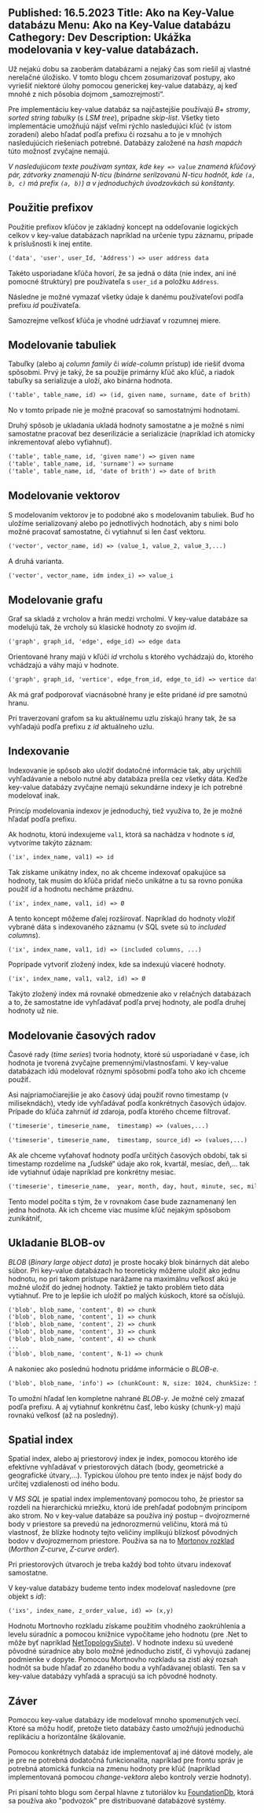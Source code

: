 Published: 16.5.2023
Title: Ako na Key-Value databázu
Menu: Ako na Key-Value databázu
Cathegory: Dev
Description: Ukážka modelovania v key-value databázach.
---
Už nejakú dobu sa zaoberám databázami a nejaký čas som riešil aj vlastné nerelačné úložisko. V tomto blogu chcem zosumarizovať postupy,
ako vyriešiť niektoré úlohy pomocou generickej key-value databázy,
aj keď mnohé z nich pôsobia dojmom „samozrejmosti“.

Pre implementáciu key-value databáz sa najčastejšie používajú _B+ stromy_, _sorted string tabulky_ (s _LSM tree_), prípadne _skip-list_. 
Všetky tieto implementácie umožňujú nájsť veľmi rýchlo nasledujúci kľúč (v istom zoradení) alebo hľadať podľa prefixu či rozsahu
a to je v mnohých nasledujúcich riešeniach potrebné. 
Databázy založené na _hash mapách_ túto možnosť zvyčajne nemajú.

_V nasledujúcom texte používam syntax, kde `key => value` znamená kľúčový pár, zátvorky znamenajú N-ticu
(binárne serilzovanú N-ticu hodnôt, kde `(a, b, c)` má prefix `(a, b)`) a v jednoduchých úvodzovkách sú konštanty._

## Použitie prefixov
Použitie prefixov kľúčov je základný koncept na oddeľovanie logických celkov v key-value databázach napríklad na určenie typu záznamu,
prípade k príslušnosti k inej entite.

```handlebars
('data', 'user', user_Id, 'Address') => user address data
```

Takéto usporiadane kľúča hovorí, že sa jedná o dáta (nie index, ani iné pomocné štruktúry) pre používateľa s `user_id` a položku `Address`.

Následne je možné vymazať všetky údaje k danému používateľovi podľa prefixu _id_ používateľa.

Samozrejme veľkosť kľúča je vhodné udržiavať v rozumnej miere.

## Modelovanie tabuliek 
Tabuľky (alebo aj _column family_ či _wide-column_ prístup) ide riešiť dvoma spôsobmi. Prvý je taký, že sa použije primárny kľúč ako kľúč, a riadok tabuľky sa serializuje a uloží,
ako binárna hodnota.

```handlebars
('table', table_name, id) => (id, given name, surname, date of brith)
```

No v tomto prípade nie je možné pracovať so samostatnými hodnotami.

Druhý spôsob je ukladania ukladá hodnoty samostatne a je možné s nimi samostatne pracovať bez deserilizácie a serializácie
(napríklad ich atomicky inkrementovať alebo vyťiahnuť).

```handlebars
('table', table_name, id, 'given name') => given name
('table', table_name, id, 'surname') => surname
('table', table_name, id, 'date of brith') => date of brith
```

## Modelovanie vektorov
S modelovaním vektorov je to podobné ako s modelovaním tabuliek.
Buď ho uložíme serializovaný alebo po jednotlivých hodnotách, aby s nimi bolo možné pracovať samostatne, či vytiahnuť si len časť vektoru.

```handlebars
('vector', vector_name, id) => (value_1, value_2, value_3,...)
```

A druhá varianta.

```handlebars
('vector', vector_name, idm index_i) => value_i
```

## Modelovanie grafu
Graf sa skladá z vrcholov a hrán medzi vrcholmi. V key-value databáze sa modelujú tak, že vrcholy sú klasické hodnoty zo svojim _id_.

```handlebars
('graph', graph_id, 'edge', edge_id) => edge data

```

Orientované hrany majú v kľúči _id_ vrcholu s ktorého vychádzajú do, ktorého vchádzajú a váhy majú v hodnote.

```handlebars
('graph', graph_id, 'vertice', edge_from_id, edge_to_id) => vertice data

```

Ak má graf podporovať viacnásobné hrany je ešte pridané _id_ pre samotnú hranu.

Pri traverzovaní grafom sa ku aktuálnemu uzlu získajú hrany tak, že sa vyhľadajú podľa prefixu z _id_ aktuálneho uzlu.

## Indexovanie
Indexovanie je spôsob ako uložiť dodatočné informácie tak, aby urýchlili vyhľadávanie a nebolo nutné aby databáza prešla cez všetky dáta.
Keďže key-value databázy zvyčajne nemajú sekundárne indexy je ich potrebné modelovať inak.

Princíp modelovania indexov je jednoduchý, tiež využíva to, že je možné hľadať podľa prefixu.

Ak hodnotu, ktorú indexujeme `val1`, ktorá sa nachádza v hodnote s _id_,  vytvoríme takýto záznam:

```handlebars
('ix', index_name, val1) => id

```

Tak získame unikátny index, no ak chceme indexovať opakujúce sa hodnoty, tak musím do kľúča pridať niečo unikátne 
a tu sa rovno ponúka použiť _id_ a hodnotu necháme prázdnu.

```handlebars
('ix', index_name, val1, id) => Ø

```

A tento koncept môžeme ďalej rozširovať. Napríklad do hodnoty vložiť vybrané dáta s indexovaného záznamu (v SQL svete sú to _included columns_).

```handlebars
('ix', index_name, val1, id) => (included columns, ...)

```

Poprípade vytvoriť zložený index, kde sa indexujú viaceré hodnoty.

```handlebars
('ix', index_name, val1, val2, id) => Ø

```

Takýto zložený index má rovnaké obmedzenie ako v relačných databázach a to, že samostatne ide vyhľadávať podľa prvej hodnoty, ale podľa druhej hodnoty už nie.

## Modelovanie časových radov

Časové rady (_time series_) tvoria hodnoty, ktoré sú usporiadané v čase, ich hodnota je tvorená zvyčajne premennými/vlastnosťami.
V key-value databázach idú modelovať rôznymi spôsobmi podľa toho ako ich chceme použiť.

Asi najpriamočiarejšie je ako časový údaj  použiť rovno timestamp (v milisekndách), vtedy ide vyhľadávať podľa konkrétnych časových údajov.
Prípade do kľúča zahrnúť _id_ zdaroja, podľa ktorého chceme filtrovať.

```handlebars
('timeserie', timeserie_name,  timestamp) => (values,...)
```

```handlebars
('timeserie', timeserie_name,  timestamp, source_id) => (values,...)
```

Ak ale chceme vyťahovať hodnoty podľa určitých časových období,
tak si timestamp rozdelíme na „ľudské“ údaje ako rok, kvartál, mesiac, deň,... tak ide vytiahnuť údaje napríklad pre konkrétny mesiac.

```handlebars
('timeserie', timeserie_name,  year, month, day, hout, minute, sec, milisec) => (values,...)
```

Tento model počíta s tým, že v rovnakom čase bude zaznamenaný len jedna hodnota. Ak ich chceme viac musíme kľúč nejakým spôsobom zunikátniť,

## Ukladanie BLOB-ov
_BLOB_ (_Binary large object data_) je proste hocaký blok binárnych dát alebo súbor.
Pri key-value databázach ho teoreticky môžeme uložiť ako jednu hodnotu, no pri takom prístupe narážame na maximálnu veľkosť akú je možné uložiť do jednej hodnoty.
Taktiež je takto problém tieto dáta vytiahnuť. Pre to je lepšie ich uložiť po malých kúskoch, ktoré sa očíslujú.

```handlebars
('blob', blob_name, 'content', 0) => chunk
('blob', blob_name, 'content', 1) => chunk
('blob', blob_name, 'content', 2) => chunk
('blob', blob_name, 'content', 3) => chunk
('blob', blob_name, 'content', 4) => chunk
...
('blob', blob_name, 'content', N-1) => chunk
```

A nakoniec ako poslednú hodnotu pridáme informácie o _BLOB-e_.
```handlebars
('blob', blob_name, 'info') => (chunkCount: N, size: 1024, chunkSize: 512, name: foobar.pdf)`
```

To umožní hľadať len kompletne nahrané _BLOB-y_. Je možné celý zmazať podľa prefixu.
A aj vytiahnuť konkrétnu časť, lebo kúsky (chunk-y) majú rovnakú veľkosť (až na posledný).

## Spatial index
Spatial index, alebo aj priestorový index je index,
pomocou ktorého ide efektívne vyhľadávať v priestorových dátach (body, geometrické a geografické útvary,...).
Typickou úlohou pre tento index je nájsť body do určitej vzdialenosti od iného bodu. 

V _MS SQL_ je spatial index implementovaný pomocou toho, že priestor sa rozdelí na hierarchickú mriežku,
ktorú ide prehľadať podobným princípom ako strom. No v key-value databáze sa používa iný postup –
dvojrozmerné body v priestore sa prevedú na jednorozmernú veličinu,
ktorá má tú vlastnosť, že blízke hodnoty tejto veličiny implikujú blízkosť pôvodných bodov v dvojrozmernom priestore.
Používa sa na to [Mortonov rozklad](https://cs.wikipedia.org/wiki/Morton%C5%AFv_rozklad) (_Morthon Z-curve_, _Z-curve order_).

Pri priestorových útvaroch je treba každý bod tohto útvaru indexovať samostatne.

V key-value databázy budeme tento index modelovať nasledovne (pre objekt s _id_):

```handlebars
('ixs', index_name, z_order_value, id) => (x,y)
```

Hodnotu Mortnovho rozkladu získame použitím vhodného zaokrúhlenia a levelu súradníc a pomocou knižnice vypočítame jeho hodnotu 
(pre .Net to môže byť napríklad [NetTopologySiute](https://nettopologysuite.github.io/NetTopologySuite/api/NetTopologySuite.Shape.Fractal.MortonCode.html)).
V hodnote indexu sú uvedené pôvodné súradnice aby bolo možné jednoducho zistiť, či vyhovujú zadanej podmienke v dopyte.
Pomocou Mortnovho rozkladu sa zistí aký rozsah hodnôt sa bude hľadať zo zdaného bodu a vyhľadávanej oblasti.
Ten sa v key-value databázy vyhľadá a spracujú sa ich pôvodné hodnoty.

## Záver
Pomocou key-value databázy ide modelovať mnoho spomenutých vecí. Ktoré sa môžu hodiť, pretože tieto databázy často umožňujú jednoduchú replikáciu a horizontálne škálovanie.

Pomocou konkrétnych databáz ide implementovať aj iné dátové modely, ale je pre ne potrebná dodatočná funkcionalita, napríklad pre frontu správ je potrebná atomická funkcia na zmenu hodnoty pre kľúč (napríklad implementovaná pomocou _change-vektora_ alebo kontroly verzie hodnoty).

Pri písaní tohto blogu som čerpal hlavne z tutoriálov ku [FoundationDb](https://www.foundationdb.org/),
ktorá sa používa ako "podvozok" pre distribuované databázové systémy.
